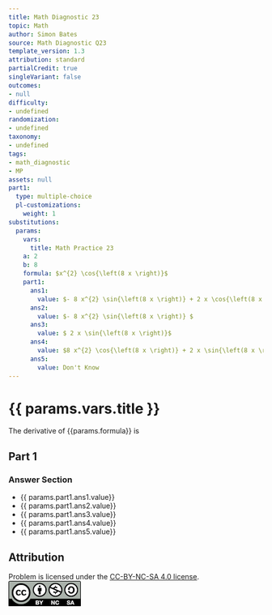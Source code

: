```yaml
---
title: Math Diagnostic 23
topic: Math
author: Simon Bates
source: Math Diagnostic Q23
template_version: 1.3
attribution: standard
partialCredit: true
singleVariant: false
outcomes:
- null
difficulty:
- undefined
randomization:
- undefined
taxonomy:
- undefined
tags:
- math_diagnostic
- MP
assets: null
part1:
  type: multiple-choice
  pl-customizations:
    weight: 1
substitutions:
  params:
    vars:
      title: Math Practice 23
    a: 2
    b: 8
    formula: $x^{2} \cos{\left(8 x \right)}$
    part1:
      ans1:
        value: $- 8 x^{2} \sin{\left(8 x \right)} + 2 x \cos{\left(8 x \right)}$
      ans2:
        value: $- 8 x^{2} \sin{\left(8 x \right)} $
      ans3:
        value: $ 2 x \sin{\left(8 x \right)}$
      ans4:
        value: $8 x^{2} \cos{\left(8 x \right)} + 2 x \sin{\left(8 x \right)}$
      ans5:
        value: Don't Know
---
```

# {{ params.vars.title }}
The derivative of {{params.formula}} is

## Part 1

### Answer Section

- {{ params.part1.ans1.value}}
- {{ params.part1.ans2.value}}
- {{ params.part1.ans3.value}}
- {{ params.part1.ans4.value}}
- {{ params.part1.ans5.value}}

## Attribution

Problem is licensed under the [CC-BY-NC-SA 4.0 license](https://creativecommons.org/licenses/by-nc-sa/4.0/).<br> ![The Creative Commons 4.0 license requiring attribution-BY, non-commercial-NC, and share-alike-SA license.](https://raw.githubusercontent.com/firasm/bits/master/by-nc-sa.png)
